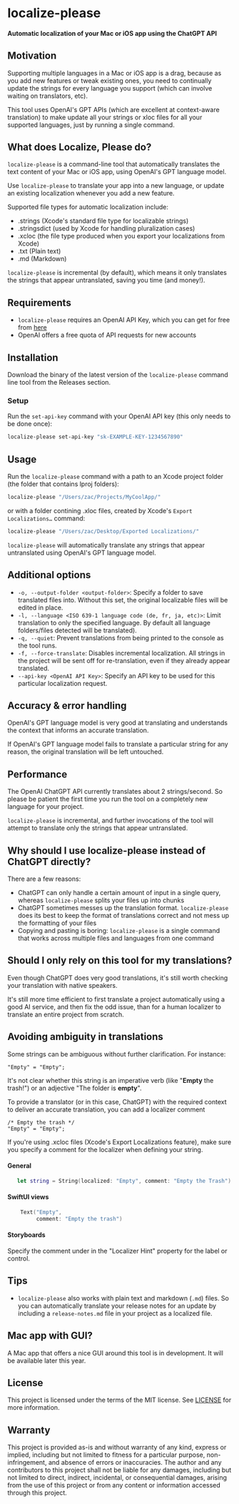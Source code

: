 # localize-please
#### Automatic localization of your Mac or iOS app using the ChatGPT API

## Motivation
Supporting multiple languages in a Mac or iOS app is a drag, because as you add new features or tweak existing ones, you need to continually update the strings for every language you support (which can involve waiting on translators, etc).

This tool uses OpenAI's GPT APIs (which are excellent at context-aware translation) to make update all your strings or xloc files for all your supported languages, just by running a single command.

## What does Localize, Please do?

`localize-please` is a command-line tool that automatically translates the text content of your Mac or iOS app, using OpenAI's GPT language model.

Use `localize-please` to translate your app into a new language, or update an existing localization whenever you add a new feature.

Supported file types for automatic localization include:

- .strings (Xcode's standard file type for localizable strings)
- .stringsdict (used by Xcode for handling pluralization cases)
- .xcloc (the file type produced when you export your localizations from Xcode) 
- .txt (Plain text) 
- .md (Markdown)

`localize-please` is incremental (by default), which means it only translates the strings that appear untranslated, saving you time (and money!).

## Requirements

- `localize-please` requires an OpenAI API Key, which you can get for free from [here](https://platform.openai.com/account/api-keys)
- OpenAI offers a free quota of API requests for new accounts

## Installation
Download the binary of the latest version of the `localize-please` command line tool from the Releases section.

### Setup

Run the `set-api-key` command with your OpenAI API key (this only needs to be done once):

```bash
localize-please set-api-key "sk-EXAMPLE-KEY-1234567890"
```

## Usage

Run the `localize-please` command with a path to an Xcode project folder (the folder that contains lproj folders):

```bash
localize-please "/Users/zac/Projects/MyCoolApp/"
```
or with a folder contining .xloc files, created by Xcode's `Export Localizations…` command:

```bash
localize-please "/Users/zac/Desktop/Exported Localizations/"
```

`localize-please` will automatically translate any strings that appear untranslated using OpenAI's GPT language model.

## Additional options

-  `-o, --output-folder <output-folder>`: Specify a folder to save translated files into. Without this set, the original localizable files will be edited in place.
-  `-l, --language <ISO 639-1 language code (de, fr, ja, etc)>`: Limit translation to only the specified language. By default all language folders/files detected will be translated).
-  `-q, --quiet`: Prevent translations from being printed to the console as the tool runs.
-  `-f, --force-translate`: Disables incremental localization. All strings in the project will be sent off for re-translation, even if they already appear translated.
-  `--api-key <OpenAI API Key>`: Specify an API key to be used for this particular localization request.

## Accuracy & error handling

OpenAI's GPT language model is very good at translating and understands the context that informs an accurate translation.

If OpenAI's GPT language model fails to translate a particular string for any reason, the original translation will be left untouched.

## Performance
The OpenAI ChatGPT API currently translates about 2 strings/second. So please be patient the first time you run the tool on a completely new language for your project.

`localize-please` is incremental, and further invocations of the tool will attempt to translate only the strings that appear untranslated.

## Why should I use localize-please instead of ChatGPT directly?
There are a few reasons:
- ChatGPT can only handle a certain amount of input in a single query, whereas `localize-please` splits your files up into chunks
- ChatGPT sometimes messes up the translation format. `localize-please` does its best to keep the format of translations correct and not mess up the formatting of your files
- Copying and pasting is boring: `localize-please` is a single command that works across multiple files and languages from one command

## Should I only rely on this tool for my translations?
Even though ChatGPT does very good translations, it's still worth checking your translation with native speakers.

It's still more time efficient to first translate a project automatically using a good AI service, and then fix the odd issue, than for a human localizer to translate an entire project from scratch.

## Avoiding ambiguity in translations

Some strings can be ambiguous without further clarification. For instance:

```strings
"Empty" = "Empty";
```

It's not clear whether this string is an imperative verb (like "**Empty** the trash!") or an adjective "The folder is **empty**".

To provide a translator (or in this case, ChatGPT) with the required context to deliver an accurate translation, you can add a localizer comment

```strings
/* Empty the trash */
"Empty" = "Empty";
```

If you're using .xcloc files (Xcode's Export Localizations feature), make sure you specify a comment for the localizer when defining your string.

#### General

```swift
   let string = String(localized: "Empty", comment: "Empty the Trash")
```

#### SwiftUI views

```swift
    Text("Empty",
         comment: "Empty the trash")
```

#### Storyboards
Specify the comment under in the "Localizer Hint" property for the label or control.

## Tips
-  `localize-please` also works with plain text and markdown (`.md`) files. So you can automatically translate your release notes for an update by including a `release-notes.md` file in your project as a localized file.

## Mac app with GUI?
A Mac app that offers a nice GUI around this tool is in development. It will be available later this year.

## License
This project is licensed under the terms of the MIT license. See [LICENSE](LICENSE) for more information.

## Warranty
This project is provided as-is and without warranty of any kind, express or implied, including but not limited to fitness for a particular purpose, non-infringement, and absence of errors or inaccuracies. The author and any contributors to this project shall not be liable for any damages, including but not limited to direct, indirect, incidental, or consequential damages, arising from the use of this project or from any content or information accessed through this project.

